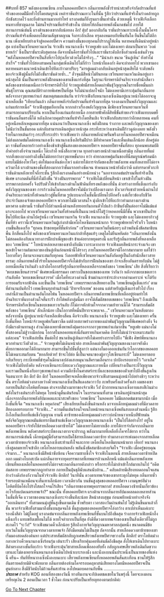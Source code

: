 ##บทที่ 857 พลังของเทพเซียน
ภายในหอคอยปีศาจ กลิ่นอายพลังชั่วร้ายน่าสะพรึงจำกัดปราณที่แท้จริงของยอดฝีมือทั่วไปโดยสมบูรณ์
เหล่าราชันปราณเทวะในที่นั้น รู้สึกว่าปราณที่แท้จริงในร่างคล้ายถูกกักขังสะกดไว้
และยิ่งต้านทานมากเท่าไหร่ แรงกดข่มก็ยิ่งรุนแรงขึ้นเท่านั้น
ด้วยเหตุนี้
จ้าวเฟิงจึงเลือกหนทางที่ชาญฉลาด ไม่สนใจปราณที่แท้จริงข้างใน ปล่อยให้กลิ่นอายพลังนั้นกดข่มไป
ภายใต้สถานการณ์เช่นนี้ แรงต้านของเขากลับน้อยลง
อึก! ตุ้บ!
มองกลับกัน ราชันปราณเทวะหนึ่งในนั้นโคจรปราณที่แท้จริงเพื่อตอบโต้ตามสัญชาตญาณ จึงกระอักเลือด ทรุดลงหมอบกับพื้นทันใด ยืนขึ้นไม่ได้อีกนาน
เพิ่งเหยียบย่างเจ้าสู่หอคอยปีศาจ ความต่างชั้นของทุกคนก็ปรากฏให้เห็น
หลายคนที่เดินนำอยู่หน้าสุด แบ่งเป็นเซวียนหยวนเหวิน จ้าวเฟิง หนานกงเซิ่ง จ้าวหยูเฟย และโม่ตงเหยา
ต่อมาเป็นพวก ‘องค์ชายเก้า’ ซึ่งเป็นราชันระดับสุดยอด
ถัดจากนั้นคือราชันทั่วไปและราชันระดับลึกซึ้งส่วนหนึ่งเช่นลั่วจุน
“พลังในหอคอยปีศาจเป็นสิ่งที่เราไปยุ่งเกี่ยวด้วยไม่ได้จริงๆ...”
“มิน่าเล่า ขนาด ‘ซินอู๋เหิน’ ยังทำไม่สำเร็จ”
ราชันทั่วไปสองสามคนในกลุ่มเพิ่งเดินไปไม่กี่ก้าว ใบหน้าก็แดงก่ำ คิดจะล่าถอยไป
พวกเขามองหลายคนตรงแนวหน้าเดินเข้าไปทีละก้าวตาปริบๆ
“มารคู่ผมม่วงกลับเดินอยู่หน้าสุดเสียได้ ระดับพลังของจ้าวเฟิงผู้นั้นยังไม่ถึงขั้นราชันด้วยซ้ำ...”
ลั่วจุนมีสีหน้าไม่ยินยอม
เซวียนหยวนเหวินเดินอยู่แถวหน้าสุดได้ นั่นเป็นเพราะพลังฝึกตนของเขาแข็งแกร่งที่สุด ในฐานะจักรพรรดิอัจฉริยะจากสำนักสี่ดาว พลังของเขาย่อมเหนือกว่าจักรพรรดิทั่วไป
จ้าวหยูเฟยมีสายเลือดเผ่าพันธุ์วิญญาณในรายชื่อหมื่นเผ่าพันธุ์โบราณ คุณสมบัติร่างกายพิเศษเป็นที่สุด จึงไม่น่าแปลกใจนัก
โม่ตงเหยามีเกราะคุ้มกันกลิ่นอายพลังจากอาวุธเทพเก่าแก่ สมเหตุสมผลเช่นกัน
ทว่าจ้าวเฟิงกับหนานกงเซิ่งเดินอยู่แนวหน้าได้ออกจะดูน่าเหลือเชื่อ
“เทียบกันแล้ว กลิ่นอายพลังจำกัดปราณที่แท้จริงมากที่สุด รองลงมาเป็นพลังวิญญาณและแก่นแท้กายเนื้อ”
จ้าวเฟิงสุขุมเยือกเย็น
หากกล่าวเรื่องพลังวิญญาณ มีเพียงเซวียนหยวนเหวินที่สามารถยกมาเปรียบกัน
หากเป็นเรื่องแก่นแท้กายเนื้อ กายสายฟ้าศักดิ์สิทธิ์ขั้นห้าของจ้าวเฟิงแทบบดขยี้ราชันคนอื่นตรงนี้ได้
หลังเลิกควบคุมปราณที่แท้จริงโดยสิ้นเชิง จ้าวเฟิงกลับสบายกว่าอีกหลายคน
คนที่อยู่เหนือหลักเหตุผลมากที่สุด แน่นอนว่าเป็นหนานกงเซิ่ง
พลังฝึกตน ร่างกาย และพลังวิญญาณของเขาไม่นับว่าเป็นชั้นยอด แต่กลับสามารถเดินอยู่แถวหน้าสุด
กระทั่งระหว่างเขาเดินฝีก้าวดูล่องลอย พลังชั่วร้ายในกายเต้นเร่าๆ กระปรี้กระเปร่า
จ้าวเฟิงพบว่า กลิ่นอายพลังน่าพรั่นพรึงภายในหอคอยปีศาจเหมือนไม่ส่งผลกดข่มใดต่อหนานกงเซิ่ง
หนานกงเซิ่งเลียริมฝีปาก มีทีท่าคาดหวังและตื่นเต้นเล็กน้อย
สักครู่ต่อมา
ราชันทั้งหลายก้าวอย่างเชื่องช้าเข้าสู่ชั้นสองของหอคอยปีศาจ
หอคอยปีศาจชั้นที่สอง
ทุกคนพบสมบัติล้ำค่าอย่างยิ่งจำนวนหนึ่ง โต๊ะเก้าอี้ หนังสือภาพวาด ทุกอย่างตรงหน้าล้วนเหนือสามัญ
กลิ่นอายที่แผ่จากสิ่งของบางอย่างถึงขั้นไม่ด้อยกว่าอาวุธเทพชั้นรอง
ทว่า ค่ายกลเทพคุ้มกันของที่นี่สมบูรณ์พร้อมนัก แทบไม่มีช่องโหว่ใดๆ
ต่อให้มองเห็นช่องโหว่ แต่ภายใต้การจำกัดของเสี้ยวพลังเทพ คนทั้งหลายก็ไม่อาจคว้ามาได้
แรงต้านของชั้นที่สองมากกว่าชั้นแรกอย่างชัดเจน
ห้าคนแนวหน้ายังนับว่าดี
แต่บรรดาหัวกะทิราชันด้านหลังหายใจถี่กระชั้น รู้สึกถึงแรงกดดันอย่างหนักหน่วง
“นอกจากกดข่มปราณที่แท้จริงเป็นพิเศษ แรงกดดันที่นี่ยังไม่ถึงขั้น ‘ห้วงฝันบรรพกาล’ ”
จ้าวเฟิงไม่เปลี่ยนสีหน้า
เขาเข้าไปในห้วงฝันบรรพกาลบ่อยครั้ง จึงปรับตัวให้เข้ากับแรงต้านในฟ้าดินที่ทรงพลังของที่นั่น
ด้วยร่างกายที่แข็งแกร่งกับพลังวิญญาณของเขา การก้าวเดินในหอคอยปีศาจไม่นับว่าเปลืองแรงมาก
ชั่วเวลาจิบชาถ้วยหนึ่งผ่านไป
อัจฉริยะแถวหน้าทั้งห้าคนก้าวสู่ชั้นที่สาม
รูปแบบฉากในชั้นนี้เปลี่ยนไปอีกครั้ง แต่เกี่ยวข้องกับชีวิตประจำวันของเจ้าของหอคอยปีศาจ
พวกเขาไม่มีเวลาสนใจ มุ่งลึกเข้าไปทีละก้าวท่ามกลางแรงต้านมหาศาล
แต่ยามนี้
ราชันทั่วไปส่วนหนึ่งด้านหลังทยอยกันถอนตัวไปแล้ว ถ้าขืนยังฝืนต่ออาจไม่มีแม้แต่แรงจะออกไป
พวกเซวียนหยวนเหวินทั้งห้าคนที่เป็นแนวหน้าก็ไม่รู้ว่าหอคอยนี้มีกี่ชั้น พวกเขาปีนป่ายขึ้นไปทีละนิด
ผ่านไปครู่หนึ่ง
เซวียนหยวนเหวิน จ้าวเฟิง หนานกงเซิ่ง จ้าวหยูเฟย และโม่ตงเหยาก้าวสู่ชั้นที่ห้า
คราวนี้เซวียนหยวนเหวินผู้เก่งกล้ามีเหงื่อไหลซึมบนหน้าผาก จ้าวหยูเฟยหายใจรัวเร็ว ใบหน้างามขึ้นสีแดงเรื่อ
“ทุกคน ข้าขอหยุดที่ชั้นห้าก่อน”
เซวียนหยวนเหวินยิ้มน้อยๆ แล้วพลันนั่งขัดสมาธิบนพื้น
อีกสี่คนอึ้งไป พลังของเซวียนหยวนเหวินแก่กล้าที่สุดแท้ๆ เหตุใดไม่ยืนหยัดต่อ
“กลิ่นอายพลังนั่นไม่สอดคล้องกับแนวทางการฝึกบำเพ็ญของข้า ข้าแค่อยากหยุดตรงนี้ และรับรู้กลิ่นอายพลังที่หลงเหลือของ ‘เทพเซียน’ ”
ใบหน้าหล่อเหลาของเขาถึงกับมีแววกระดากอาย
จ้าวเฟิงเผยสีหน้ากระจ่างแจ้ง เขาพอเข้าใจความล้มเหลวของซินอู๋เหินก่อนหน้านี้ได้รางๆ
ภายในหอคอยปีศาจมีโอกาสมากมาย แต่ใช่ว่าโอกาสใดๆ ก็ตามจะเหมาะสมกับทุกคน
วังลอยฟ้าที่เซวียนหยวนเหวินสังกัดอยู่เป็นถึงสำนักสี่ดาวสายธรรมะ กลิ่นอายพลังชั่วร้ายในหอคอยปีศาจจึงไม่เข้ากับการฝึกฝนของเขา
ถ้าจะเสี่ยงอันตรายกับมัน ไม่สู้ถอยเมื่อเห็นว่าเกินตัว แล้วถือโอกาสรับรู้กลิ่นอายที่หลงเหลือจากพลังของ ‘เทพเซียน’ เสีย
สิ่งที่เรียกว่า ‘ขอบเขตเซียนสวรรค์’ พิเศษเหนือธรรมดา เพราะเป็นขอบเขตของเทพ
ว่ากันว่า
หลังจากขอบเขตเทวาเร้นลับคือ ‘ขอบเขตเซียนสวรรค์’ เมื่อใดที่ทะลวงด่านนี้ ข้ามผ่านการชำระล้างจากด่านเคราะห์ จะได้รับการยอมรับจากฟ้าดิน และขึ้นเป็น ‘เทพเซียน’
เทพบรรพกาลเสียหยางเป็น ‘เทพเซียนผู้แข็งแกร่ง’ ตามที่ตำนานบันทึกไว้ เทพเซียนทุกท่านล้วนมี ‘ป้ายจารึกเทพ’ ของตน
แต่สำหรับผู้แข็งแกร่งทั่วไป เรื่องเหล่านี้ล้วนเป็นตำนานอันไกลโพ้น
ในหอคอยปีศาจ กลิ่นอายพลังเทพเซียนที่เหลืออยู่ย่อมทำให้อัจฉริยะราชันบางส่วนใจสั่นระรัว
ถ้าได้พลังกลุ่มนี้มา อาจได้สัมผัสขอบเขตของ ‘เทพเซียน’!
ถึงแม้เป็นจักรพรรดิหรือเซียนในขอบเขตเทวาเร้นลับ ก็ไม่อาจหักห้ามใจจากความเย้ายวนนี้ได้
“สามารถสัมผัสพลังของ ‘เทพเซียน’ สักเล็กน้อย เป็นโอกาสที่หมื่นปียากจะพบเจอ...”
เซวียนหยวนเหวินหลับตาลง
หลังจากนั้น
ผู้อยู่แนวหน้าจึงเหลือเพียงสี่คน คือจ้าวเฟิง หนานกงเซิ่ง จ้าวหยูเฟย และโม่ตงเหยา
ครั้นถึงชั้นที่หก ใบหน้าจ้าวหยูเฟยเริ่มขาวซีด แต่ด้วยสภาพร่างกายของเผ่าพันธุ์วิญญาณที่พิเศษอย่างยิ่ง จึงยังมีแรงต้านทานสูง
ส่วนโม่ตงเหยาพึ่งพาพลังคุ้มครองจากอาวุธเทพเก่าแก่มากขึ้น
“หยูเฟย แม่นางโม่ ทั้งสองคนไม่สู้วางมือก่อน โอกาสในหอคอยแห่งนี้อันตรายเกินคาดคิด อีกทั้งไม่แน่ว่าจะเหมาะสมกับแต่ละคน”
จ้าวเฟิงเอ่ยขึ้น
ชั้นต่อไป ขนาดซินอู๋เหินอาจยังไม่เคยย่างกรายไปถึง
“พี่เฟิง ศิษย์พี่หนานกง พวกท่านระวังตัวด้วย...”
จ้าวหยูเฟยไม่เดินหน้าต่อ
สายเลือดเผ่าพันธุ์วิญญาณของนางอาจยังดึงศักยภาพออกมาได้อีกมากมาย สามารถขึ้นไปชั้นที่สูงกว่า
แต่นางก็มองออกเช่นกันว่าโอกาสของหอคอยนี้ไม่เหมาะสมกับตน
“ขออภัยด้วย! ข้าจะไปต่อ นี่เป็นเจตนาของผู้อาวุโสเซียนกระบี่”
โม่ตงเหยาตอบกลับเรียบๆ
กระบี่เทพที่ชำรุดในมือนางเปล่งแสงหมุนวนสีครามเลือนราง ปกป้องรอบกายไว้
“เอาเถิด”
จ้าวเฟิงไม่บีบบังคับ
หลังจากเซียนกระบี่สละดวงวิญญาณและกายเนื้อ เปลี่ยนร่างเป็นกระบี่วิญญาณ และรวมเป็นหนึ่งกับอาวุธเทพเก่าแก่ ความลึกซึ้งในศาสตร์กระบี่และขอบเขตของตัวเขาไปถึงขั้นสูงเกินจินตนาการ
ตึก ตึก! ตึก ตึก!
ในหอคอยปีศาจเหลือเพียงพวกจ้าวเฟิงสามคนมุ่งหน้าไปอย่างช้าๆ
ระหว่างนั้น ตราโลหิตม่วงกลางหว่างคิ้วหนานกงเซิ่งเป็นสีแดงสดวาววับ กะพริบครั้งแล้วครั้งเล่า ผมของเขากลายเป็นสีม่วงโลหิตทั้งหมด ต่างจากสีม่วงมายาของจ้าวเฟิง
วิ้ง!
ผิวกายหนานกงเซิ่งอาบแสงสีเงินม่วง พลังในร่างเต้นระส่ำไม่หยุด ใบหน้าดูตื่นเต้นร้อนใจ
ในบรรดาคนทั้งสาม เขาเดินอยู่ด้านหน้าสุด
เนื่องจากกลิ่นอายพลังอัปมงคลและน่าสะพรึงของ ‘เทพเซียน’ ในหอคอย ไม่มีผลกดข่มเขามากนัก
เมื่อถึงชั้นที่เจ็ด
“หนานกงเซิ่ง หยุดก่อน!”
เสียงเยียบเย็นดังขึ้นด้านหลัง มาจากเด็กหนุ่มผมม่วงที่มีลวดลายสีทองลอยรอบกาย
“จ้าวเฟิง...”
ความตื่นเต้นร้อนใจบนใบหน้าหนานกงเซิ่งพลันสงบลงส่วนหนึ่ง รู้สึกถึงไอเย็นเยือกที่แช่แข็งวิญญาณ
ยามนี้
ตาซ้ายของเด็กหนุ่มผมม่วงราวบ่อน้ำหนาวเหน็บสีฟ้าหม่น พลังจิตวิญญาณเหมันต์แทรกซึมเข้าแช่แข็งดวงวิญญาณของหนานกงเซิ่ง
“เป็นไปได้อย่างไร! อยู่ในหอคอยปีศาจ เจ้ายังใช้สายเลือดดวงตาซ้ายได้”
โม่ตงเหยาไม่อยากเชื่อ
ภายใต้การจำกัดจากกลิ่นอายพลังเทพเซียน พลังศาสตร์กระบี่ของนางยากจะปรากฏ
พลังมากมายที่เหลือยิ่งโคจรได้ยาก
ทว่าในสถานการณ์เช่นนี้ เด็กหนุ่มผู้นี้ยังสามารถเปิดใช้สายเลือดดวงตาซ้าย
ท่ามกลางการเพ่งมองจากสายเลือดดวงตาซ้ายของจ้าวเฟิง หนานกงเซิ่งสะท้านทั้งใจและกาย เหงื่อเย็นไหลซึมบนหน้าผาก
เฮือก!
หนานกงเซิ่งสูดลมหายใจเข้าลึก เหงื่อไหลอาบแผ่นหลัง พลันนั่งขัดสมาธิลงสงบจิตใจ
“จ้าวเฟิง เมื่อครู่ขอบคุณเจ้ามาก...”
หนานกงเซิ่งมีสีหน้าซับซ้อน เจือความซาบซึ้งใจ
จ้าวเฟิงในตอนนี้ สายเลือดดวงตาซ้ายเปิดออก ผมม่วงโบกสะบัด แผ่กลิ่นอายจากยุคบรรพกาลที่เทพมารล้วนหลีกหนี
แม้แต่กลิ่นอายพลังเทพเซียนที่หลงเหลือในหอคอยยังไม่อาจสะกดกลิ่นอายดังกล่าว หรือกระทั่งไม่กล้าเข้าใกล้มากเกินไป
“อดีตล่มสลาย เทพบรรพกาลถูกทำลาย กลายเป็นฝุ่นธุลีนับแสนนับล้าน...”
คลับคล้ายมีเสียงทอดถอนใจแสนอ้างว้างดังก้องกังวานในหัวจ้าวเฟิง
ตึกตึก!
วินาทีนั้น ดวงตาเทพเจ้าของเขากระตุกไม่หยุด กลิ่นอายชั่วร้ายรอบด้านเหมือนจะสั่นเทาเล็กน้อย
เวลาเดียวกัน
บนชั้นสูงสุดของหอคอยปีศาจ เงามนุษย์สีม่วงโลหิตที่บิดโค้งโปร่งใสตกใจจนไร้เสียง “กลิ่นอายของเทพยุคบรรพกาล! สายเลือดดวงซ้ายนั่นเกี่ยวข้องอะไรกับแปดเนตรเทพเจ้า?”
ขณะนั้น
ทั้งหอคอยปีศาจ แรงต้านจากกลิ่นอายอัปมงคลลดลงหลายส่วน
ในชั้นที่เจ็ด แววตาของหนานกงเซิ่งกระจ่างขึ้นทีละน้อย สีหน้าสงบสุขุม ก่อนพยักหน้าอย่างจริงจัง
“ออกเดินทาง”
ทั้งสามคนมุ่งสู่ชั้นสูงขึ้นตามเดิม
ชั่วพริบตา เวลาสองวันผ่านพ้นไป
ไม่รู้เดินขึ้นมาแล้วกี่ชั้น พวกจ้าวเฟิงทั้งสามมาถึงชั้นบนสุดจนได้
ชั้นสูงสุดของหอคอยปีศาจโล่งกว้าง ตาเปล่าเห็นแค่เบาะรองนั่งสีดำ ไม่ผู้ใดอยู่
แรงกดข่มจากกลิ่นอายพลังเทพเซียนที่ชั้นบนไปถึงขีดสุด
ร่างกายจ้าวเฟิงหนักอึ้งแข็งเกร็ง แทบขยับเขยื้อนไม่ได้ หายใจลำบากเป็นที่สุด
ยังดีที่ดวงตาเทพเจ้าของเขาเป็นสิ่งเดียวที่ไม่ถูกสะกดไว้
“ระวัง!”
จ้าวเฟิงขมวดคิ้วเล็กน้อย รู้สึกถึงกายจิตวิญญาณมหาศาลกลุ่มหนึ่ง ขนาดตนมีข้อยกเว้นในชั้นวิญญาณจากดวงตาเทพเจ้า ก็ยังมืดหม่นไม่เป็นสุข
ถัดจากนั้น สายเลือดดวงตาซ้ายของเขาเริ่มมองสอดส่องค้นหา แต่ประสาทสัมผัสกลับถูกเศษเสี้ยวพลังเทพปีศาจขวางกั้น
ตึกตึก!
ตราโลหิตม่วงกลางหว่างคิ้วหนานกงเซิ่งร้อนรุ่ม เต้นระรัว เสียงเรียกคุ้นเคยที่เด่นชัดถึงขีดสุด สั่งให้เขาเดินไปทางเบาะสีดำตรงกลางชั้นทีละก้าว
จ้าวเฟิงกระตุ้นวิชาสายเลือดเพื่อลองยับยั้ง กลับถูกเศษเสี้ยวพลังเดิมกีดขวาง
เขาและโม่ตงเหยาเห็นหนานกงเซิ่งเดินไปหน้าเบาะรองนั่ง และนั่งลงบนนั้นประหนึ่งเป็นนายของที่แห่งนี้
ครืน~
ทันทีที่หนากงเซิ่งนั่งลงบนเบาะ เสี้ยวพลังเทพเซียนทั้งหอคอยพลันสั่นสะเทือน ชวนให้รู้สึกอันตรายคล้ายมิติจะพังทลาย
กลิ่นอายต้องห้ามโคจรรอบคฤหาสน์เสียหยางโดยมีหอคอยปีศาจเป็นศูนย์กลาง สิ่งมีชีวิตนับไม่ถ้วนสั่นสะท้าน ลงไปหมอบคลานกับพื้น
.........................................
***ประกาศ***
สำหรับ KOG ตอนที่สองของวันนี้ ทางทีมงานจะอัปเดตชดเชยในวันพรุ่งนี้
โดยจะลงตอนเหรียญเงิน 2 ตอนเป็นเวลา 1 ชั่วโมง ก่อนจะปรับเป็นเหรียญทองตามปกติค่ะ


[Go To Next Chapter]( ./95.md)